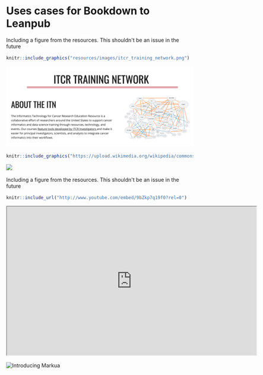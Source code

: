 # Uses cases for Bookdown to Leanpub

Including a figure from the resources.  This shouldn't be an issue in the future 

```r
knitr::include_graphics("resources/images/itcr_training_network.png")
```

<img src="resources/images/itcr_training_network.png" width="583" />


```r
knitr::include_graphics("https://upload.wikimedia.org/wikipedia/commons/e/e9/Felis_silvestris_silvestris_small_gradual_decrease_of_quality.png")
```

![](https://upload.wikimedia.org/wikipedia/commons/e/e9/Felis_silvestris_silvestris_small_gradual_decrease_of_quality.png)<!-- -->


Including a figure from the resources.  This shouldn't be an issue in the future 

```r
knitr::include_url("http://www.youtube.com/embed/9bZkp7q19f0?rel=0")
```

<iframe src="http://www.youtube.com/embed/9bZkp7q19f0?rel=0" width="672" height="400px"></iframe>

![Introducing Markua](https://www.youtube.com/watch?t=105&v=VOCYL-FNbr0)

